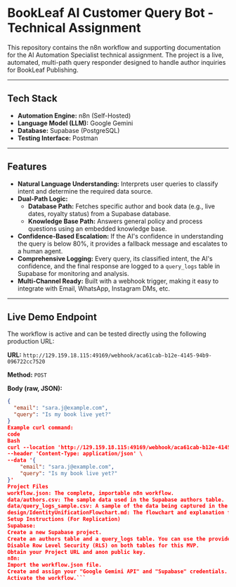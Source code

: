 # BookLeaf AI Customer Query Bot - Technical Assignment

This repository contains the n8n workflow and supporting documentation for the AI Automation Specialist technical assignment. The project is a live, automated, multi-path query responder designed to handle author inquiries for BookLeaf Publishing.

---

## Tech Stack

*   **Automation Engine:** n8n (Self-Hosted)
*   **Language Model (LLM):** Google Gemini
*   **Database:** Supabase (PostgreSQL)
*   **Testing Interface:** Postman

---

## Features

*   **Natural Language Understanding:** Interprets user queries to classify intent and determine the required data source.
*   **Dual-Path Logic:**
    *   **Database Path:** Fetches specific author and book data (e.g., live dates, royalty status) from a Supabase database.
    *   **Knowledge Base Path:** Answers general policy and process questions using an embedded knowledge base.
*   **Confidence-Based Escalation:** If the AI's confidence in understanding the query is below 80%, it provides a fallback message and escalates to a human agent.
*   **Comprehensive Logging:** Every query, its classified intent, the AI's confidence, and the final response are logged to a `query_logs` table in Supabase for monitoring and analysis.
*   **Multi-Channel Ready:** Built with a webhook trigger, making it easy to integrate with Email, WhatsApp, Instagram DMs, etc.

---

## Live Demo Endpoint

The workflow is active and can be tested directly using the following production URL:

**URL:** `http://129.159.18.115:49169/webhook/aca61cab-b12e-4145-94b9-096722cc7520`

**Method:** `POST`

**Body (raw, JSON):**
```json
{
  "email": "sara.j@example.com",
  "query": "Is my book live yet?"
}
Example curl command:
code
Bash
curl --location 'http://129.159.18.115:49169/webhook/aca61cab-b12e-4145-94b9-096722cc7520' \
--header 'Content-Type: application/json' \
--data '{
    "email": "sara.j@example.com",
    "query": "Is my book live yet?"
}'
Project Files
workflow.json: The complete, importable n8n workflow.
data/authors.csv: The sample data used in the Supabase authors table.
data/query_logs_sample.csv: A sample of the data being captured in the query_logs table.
design/IdentityUnificationFlowchart.md: The flowchart and explanation for the intermediate task.
Setup Instructions (For Replication)
Supabase:
Create a new Supabase project.
Create an authors table and a query_logs table. You can use the provided CSV files as a schema reference.
Disable Row Level Security (RLS) on both tables for this MVP.
Obtain your Project URL and anon public key.
n8n:
Import the workflow.json file.
Create and assign your "Google Gemini API" and "Supabase" credentials.
Activate the workflow.```
